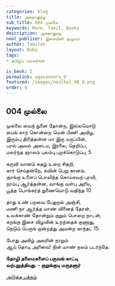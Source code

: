 ```yaml
---
categories: blog
title: அகநானூறு 
sub_title: 004 முல்லை
keywords: More, Tamil, Books
description: அகநானூறு 
nool_publiser: இசையினி குழுமம்
author: Tamilan
layout: Ruby
tags: 
- தமிழ்ப் புலவர்கள் 

is_book: 1
permalink: agananooru_9
featured: /images/noolkal_96_6.png
order: 9
---
```



## 004 முல்லை

முல்லை வைந் நுனை தோன்ற, இல்லமொடு  
பைங் காற் கொன்றை மென் பிணி அவிழ,  
இரும்பு திரித்தன்ன மா இரு மருப்பின்,  
பரல் அவல் அடைய, இரலை, தெறிப்ப,  
மலர்ந்த ஞாலம் புலம்பு புறக்கொடுப்ப, 5

கருவி வானம் கதழ் உறை சிதறி,  
கார் செய்தன்றே, கவின் பெறு கானம்.  
குரங்கு உளைப் பொலிந்த கொய்சுவற் புரவி,  
நரம்பு ஆர்த்தன்ன, வாங்கு வள்பு அரிய,  
பூத்த பொங்கர்த் துணையொடு வதிந்த 10

தாது உண் பறவை பேதுறல் அஞ்சி,  
மணி நா ஆர்த்த மாண் வினைத் தேரன்,  
உவக்காண் தோன்றும் குறும் பொறை நாடன்,  
கறங்கு இசை விழவின் உறந்தைக் குணாது,  
நெடும் பெருங் குன்றத்து அமன்ற காந்தட் 15

போது அவிழ் அலரின் நாறும்  
ஆய் தொடி அரிவை! நின் மாண் நலம் படர்ந்தே.

**தோழி தலைமகளைப் பருவங் காட்டி  
வற்புறுத்தியது. - குறுங்குடி மருதனார்**

[அடுத்த பக்கம்](agananooru_10)